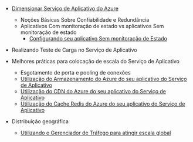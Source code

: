 * [Dimensionar Serviço de Aplicativo do Azure](../articles/app-service-web/web-sites-scale.md)
  
  * Noções Básicas Sobre Confiabilidade e Redundância
  * Aplicativos Com monitoração de estado vs aplicativos Sem monitoração de estado
    * [Configurando seu aplicativo Sem monitoração de Estado](/blog/disabling-arrs-instance-affinity-in-windows-azure-web-sites/)
* Realizando Teste de Carga no Serviço de Aplicativo
* Melhores práticas para colocação de escala do Serviço de Aplicativo
  
  * Esgotamento de porta e pooling de conexões
  * [Utilização do Armazenamento do Azure do seu aplicativo do Serviço de Aplicativo](../articles/storage/storage-dotnet-how-to-use-blobs.md)
  * [Utilização do CDN do Azure do seu aplicativo do Serviço de Aplicativo](../articles/cdn/cdn-overview.md)
  * [Utilização do Cache Redis do Azure do seu aplicativo do Serviço de Aplicativo](../articles/redis-cache/cache-dotnet-how-to-use-azure-redis-cache.md)
* Distribuição geográfica
  
  * [Utilizando o Gerenciador de Tráfego para atingir escala global](../articles/traffic-manager/traffic-manager-overview.md)

<!---HONumber=AcomDC_0706_2016-->